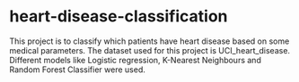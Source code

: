 # heart-disease-classification
This project is to classify which patients have heart disease based on some medical parameters. The dataset used for this project is UCI_heart_disease. Different models like Logistic regression, K-Nearest Neighbours and Random Forest Classifier were used. 
